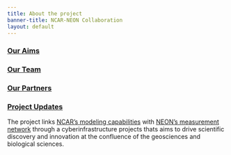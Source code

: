```yaml
---
title: About the project
banner-title: NCAR-NEON Collaboration
layout: default  
---
```


### [Our Aims](aims.html)

### [Our Team](team.html)

### [Our Partners](partners.html)

### [Project Updates](updates.html)

The project links [NCAR’s modeling capabilities](https://www.cesm.ucar.edu/) with [NEON’s measurement network](https://www.neonscience.org/) through a cyberinfrastructure projects thats aims to drive scientific discovery and innovation at the confluence of the geosciences and biological sciences.
